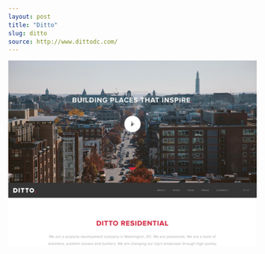 ```yaml
---
layout: post
title: "Ditto"
slug: ditto
source: http://www.dittodc.com/
---
```


<img src="/assets/img/screenshots/ditto.jpg">
